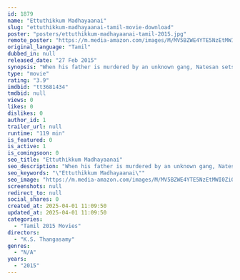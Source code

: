 ```yaml
---
id: 1879
name: "Ettuthikkum Madhayaanai"
slug: "ettuthikkum-madhayaanai-tamil-movie-download"
poster: "posters/ettuthikkum-madhayaanai-tamil-2015.jpg"
remote_poster: "https://m.media-amazon.com/images/M/MV5BZWE4YTE5NzEtMWI0Zi00OWVhLWE3NjItYzYwNmM5YmZlNjhjXkEyXkFqcGdeQXVyODgyOTg1MjE@._V1_SX300.jpg"
original_language: "Tamil"
dubbed_in: null
released_date: "27 Feb 2015"
synopsis: "When his father is murdered by an unknown gang, Natesan sets out to find the killers. But, he is shocked to learn that his father's death has a connection with the murder of his childhood friend."
type: "movie"
rating: "3.9"
imdbid: "tt3681434"
tmdbid: null
views: 0
likes: 0
dislikes: 0
author_id: 1
trailer_url: null
runtime: "119 min"
is_featured: 0
is_active: 1
is_comingsoon: 0
seo_title: "Ettuthikkum Madhayaanai"
seo_description: "When his father is murdered by an unknown gang, Natesan sets out to find the killers. But, he is shocked to learn that his father's death has a connection with the murder of his childhood friend."
seo_keywords: "\"Ettuthikkum Madhayaanai\""
seo_image: "https://m.media-amazon.com/images/M/MV5BZWE4YTE5NzEtMWI0Zi00OWVhLWE3NjItYzYwNmM5YmZlNjhjXkEyXkFqcGdeQXVyODgyOTg1MjE@._V1_SX300.jpg"
screenshots: null
redirect_to: null
social_shares: 0
created_at: 2025-04-01 11:09:50
updated_at: 2025-04-01 11:09:50
categories:
  - "Tamil 2015 Movies"
directors:
  - "K.S. Thangasamy"
genres:
  - "N/A"
years:
  - "2015"
---
```

